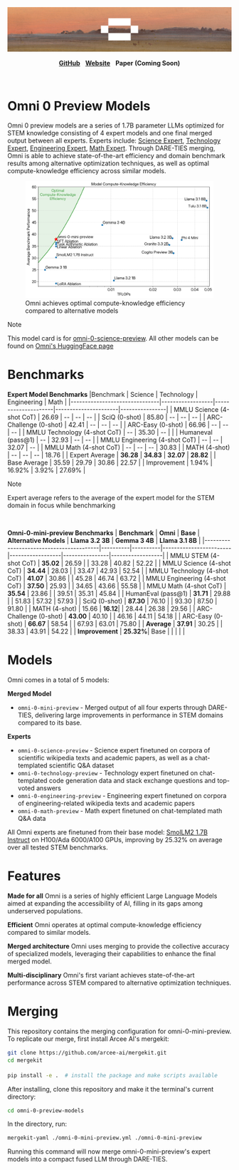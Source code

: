<p align="center">
  <img alt="Omni 0 preview models header" src="https://github.com/omniomni-ai/omni-0-preview-models/raw/refs/heads/main/omni-0-preview-models-image.png">
</p>

<p align="center">
  <a href="https://github.com/omniomni-ai"><strong>GitHub</strong></a> &nbsp
   <a href="https://omniomni.framer.website/"><strong>Website</strong></a> &nbsp
    <strong>Paper (Coming Soon)</strong>
</p>

<br>

# Omni 0 Preview Models

Omni 0 preview models are a series of 1.7B parameter LLMs optimized for STEM knowledge consisting of 4 expert models and one final merged output between all experts. Experts include: [Science Expert](https://huggingface.co/omniomni/omni-0-science-preview),  [Technology Expert](https://huggingface.co/omniomni/omni-0-technology-preview), [Engineering Expert](https://huggingface.co/omniomni/omni-0-engineering-preview),  [Math Expert](https://huggingface.co/omniomni/omni-0-math-preview). Through DARE-TIES merging, Omni is able to achieve state-of-the-art efficiency and domain benchmark results among alternative optimization techniques, as well as optimal compute-knowledge efficiency across similar models.

<p align="center">
  <figure>
  <img src="  
https://github.com/omniomni-ai/omni-0-preview-models/raw/refs/heads/main/compute-knowledge-efficiency-plot.png"
       alt="Omni compute-knowledge efficiency plot">
  <figcaption>Omni achieves optimal compute-knowledge efficiency compared to alternative models</figcaption>
</figure>
</p>

> [!Note]
> This model card is for [omni-0-science-preview](https://huggingface.co/omniomni/omni-0-science-preview). All other models can be found on [Omni's HuggingFace page](https://huggingface.co/omniomni)

# Benchmarks
**Expert Model Benchmarks**
|Benchmark            | Science | Technology | Engineering | Math  |
|-------------------------------|------------------|---------------------|----------------------|----------------|
| MMLU Science (4-shot CoT)     | 26.69            | --                  | --                   | --             |
| SciQ (0-shot)                 | 85.80            | --                  | --                   | --             |
| ARC-Challenge (0-shot)        | 42.41            | --                  | --                   | --             |
| ARC-Easy (0-shot)             | 66.96            | --                  | --                   | --             |
| MMLU Technology (4-shot CoT)  | --               | 35.30               | --                   |                |
| Humaneval (pass@1)            | --               | 32.93               | --                   | --             |
| MMLU Engineering (4-shot CoT) | --               | --                  | 32.07                | --             |
| MMLU Math (4-shot CoT)        | --               | --                  | --                   | 30.83          |
| MATH (4-shot)                 | --               | --                  | --                   | 18.76          |
| Expert Average       | **36.28**   | **34.83**      | **32.07**       | **28.82** |
| Base Average         | 35.59            | 29.79               | 30.86                | 22.57          |
| Improvement          | 1.94\%           | 16.92\%             | 3.92\%               | 27.69\%        |
>[!Note]
>Expert average refers to the average of the expert model for the STEM domain in focus while benchmarking

<br>

**Omni-0-mini-preview Benchmarks**
| **Benchmark**                           | **Omni** | **Base** | **Alternative Models** | **Llama 3.2 3B** | **Gemma 3 4B** | **Llama 3.1 8B** |
|-----------------------------------------|----------|----------|------------------------|------------------|----------------|------------------|
| MMLU STEM (4-shot CoT)                  | **35.02** | 26.59    |                        | 33.28            | 40.82          | 52.22            |
| MMLU Science (4-shot CoT)               | **34.44** | 28.03    |                        | 33.47            | 42.93          | 52.54            |
| MMLU Technology (4-shot CoT)            | **41.07** | 30.86    |                        | 45.28            | 46.74          | 63.72            |
| MMLU Engineering (4-shot CoT)           | **37.50** | 25.93    |                        | 34.65            | 43.66          | 55.58            |
| MMLU Math (4-shot CoT)                   | **35.54** | 23.86    |                        | 39.51            | 35.31          | 45.84            |
| HumanEval (pass@1)                      | **31.71** | 29.88    |                        | 51.83            | 57.32          | 57.93            |
| SciQ (0-shot)                           | **87.30** | 76.10    |                        | 93.30            | 87.50          | 91.80            |
| MATH (4-shot)                           | 15.66     | **16.12**|                        | 28.44            | 26.38          | 29.56            |
| ARC-Challenge (0-shot)                  | **43.00** | 40.10    |                        | 46.16            | 44.11          | 54.18            |
| ARC-Easy (0-shot)                       | **66.67** | 58.54    |                        | 67.93            | 63.01          | 75.80            |
| **Average**                             | **37.91** | 30.25    |                        | 38.33            | 43.91          | 54.22            |
| **Improvement**                         | **25.32%**| Base     |                        |                  |                |                  |

# Models
Omni comes in a total of 5 models:

**Merged Model**
- `omni-0-mini-preview` - Merged output of all four experts through DARE-TIES, delivering large improvements in performance in STEM domains compared to its base.

**Experts**
- `omni-0-science-preview` - Science expert finetuned on corpora of scientific wikipedia texts and academic papers, as well as a chat-templated scientific Q&A dataset
- `omni-0-technology-preview` - Technology expert finetuned on chat-templated code generation data and stack exchange questions and top-voted answers
- `omni-0-engineering-preview` - Engineering expert finetuned on corpora of engineering-related wikipedia texts and academic papers
- `omni-0-math-preview` - Math expert finetuned on chat-templated math Q&A data

All Omni experts are finetuned from their base model: [SmolLM2 1.7B Instruct](https://huggingface.co/HuggingFaceTB/SmolLM2-1.7B-Instruct) on H100/Ada 6000/A100 GPUs, improving by 25.32% on average over all tested STEM benchmarks.

# Features

**Made for all** Omni is a series of highly efficient Large Language Models aimed at expanding the accessibility of AI, filling in its gaps among underserved populations.

**Efficient** Omni operates at optimal compute-knowledge efficiency compared to similar models.

**Merged architecture** Omni uses merging to provide the collective accuracy of specialized models, leveraging their capabilities to enhance the final merged model.
  
**Multi-disciplinary** Omni's first variant achieves state-of-the-art performance across STEM compared to alternative optimization techniques.

# Merging
This repository contains the merging configuration for omni-0-mini-preview. To replicate our merge, first install Arcee AI's mergekit:

```bash
git clone https://github.com/arcee-ai/mergekit.git
cd mergekit

pip install -e .  # install the package and make scripts available
```

After installing, clone this repository and make it the terminal's current directory:

```bash
cd omni-0-preview-models
```

In the directory, run:

```bash
mergekit-yaml ./omni-0-mini-preview.yml ./omni-0-mini-preview
```

Running this command will now merge omni-0-mini-preview's expert models into a compact fused LLM through DARE-TIES.
